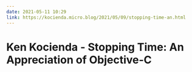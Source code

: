 ```yaml
---
date: 2021-05-11 10:29
link: https://kocienda.micro.blog/2021/05/09/stopping-time-an.html
---
```


# Ken Kocienda - Stopping Time: An Appreciation of Objective-C 